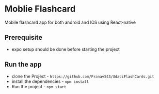 
# Moblie Flashcard
Mobile flashcard app for both android and IOS using React-native

## Prerequisite
* expo setup should be done before starting the project

## Run the app
* clone the Project - `https://github.com/Pranav543/UdaciFlashCards.git`
* install the dependencies - `npm install`
* Run the project - `npm start`